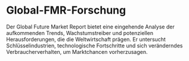 # Global-FMR-Forschung
Der Global Future Market Report bietet eine eingehende Analyse der aufkommenden Trends, Wachstumstreiber und potenziellen Herausforderungen, die die Weltwirtschaft prägen. Er untersucht Schlüsselindustrien, technologische Fortschritte und sich veränderndes Verbraucherverhalten, um Marktchancen vorherzusagen.

